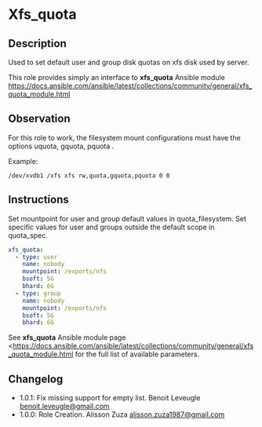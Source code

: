 # Xfs_quota

## Description

Used to set default user and group disk quotas on xfs disk used by server.

This role provides simply an interface to **xfs_quota** Ansible module https://docs.ansible.com/ansible/latest/collections/community/general/xfs_quota_module.html

## Observation

For this role to work, the filesystem mount configurations must have the options uquota, gquota, pquota .

Example:

```
/dev/xvdb1 /xfs xfs rw,quota,gquota,pquota 0 0
```

## Instructions

Set mountpoint for user and group default values in quota_filesystem.
Set specific values for user and groups outside the default scope in quota_spec.

```yaml
xfs_quota:
  - type: user
    name: nobody 
    mountpoint: /exports/nfs
    bsoft: 5G
    bhard: 6G
  - type: group
    name: nobody
    mountpoint: /exports/nfs
    bsoft: 5G
    bhard: 6G
```

See **xfs_quota** Ansible module page <https://docs.ansible.com/ansible/latest/collections/community/general/xfs_quota_module.html for the full list of available parameters.

## Changelog

* 1.0.1: Fix missing support for empty list. Benoit Leveugle <benoit.leveugle@gmail.com>
* 1.0.0: Role Creation. Alisson Zuza <alisson.zuza1987@gmail.com>
